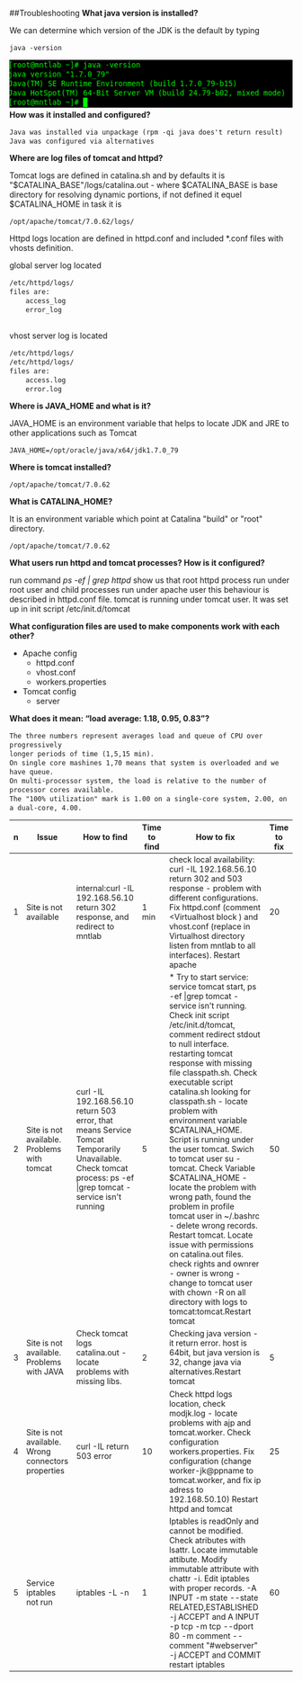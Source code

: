 ##Troubleshooting
**What java version is installed?**

We can determine which version of the JDK is the default by typing
```
java -version
```
![image](https://github.com/alekskar/mntlab/blob/master/Troubleshooting/sources/javaver.png "Java Version")
**How was it installed and configured?**
```
Java was installed via unpackage (rpm -qi java does't return result)
Java was configured via alternatives
```
**Where are log files of tomcat and httpd?**

Tomcat logs are defined in catalina.sh and by defaults it is "$CATALINA_BASE"/logs/catalina.out - where $CATALINA_BASE 
is base directory for resolving dynamic portions, if not defined it equel $CATALINA_HOME in task it is 
```
/opt/apache/tomcat/7.0.62/logs/
```
Httpd logs location are defined in httpd.conf and included *.conf files with vhosts definition.

global server log located 
```
/etc/httpd/logs/
files are: 
    access_log
    error_log
    
```
vhost server log is located
```
/etc/httpd/logs/
/etc/httpd/logs/
files are: 
    access.log
    error.log
```

**Where is JAVA_HOME and what is it?**

JAVA_HOME is an environment variable that helps to locate JDK and JRE to other applications such as Tomcat
```
JAVA_HOME=/opt/oracle/java/x64/jdk1.7.0_79
```
**Where is tomcat installed?**
```
/opt/apache/tomcat/7.0.62
```

**What is CATALINA_HOME?**

It is an environment variable which point at  Catalina "build" or "root" directory.
```
/opt/apache/tomcat/7.0.62
```
**What users run httpd and tomcat processes? How is it configured?**

run command *ps -ef | grep httpd* show us that root httpd process run under root user and child processes run under apache user
this behaviour is described in httpd.conf file.
tomcat is running under tomcat user. It was set up in init script /etc/init.d/tomcat

**What configuration files are used to make components work with each other?**

* Apache config
    * httpd.conf
    * vhost.conf
    * workers.properties
* Tomcat config
    * server


**What does it mean: “load average: 1.18, 0.95, 0.83”?**
```
The three numbers represent averages load and queue of CPU over progressively
longer periods of time (1,5,15 min). 
On single core mashines 1,70 means that system is overloaded and we have queue.
On multi-processor system, the load is relative to the number of processor cores available. 
The "100% utilization" mark is 1.00 on a single-core system, 2.00, on a dual-core, 4.00.
```

| n   | Issue           | How to find       |Time to find | How to fix            | Time to fix |
| ----| ----------------|-------------------|-------------|-----------------------|-------------|
|   1  | Site is not available | internal:curl -IL 192.168.56.10 return 302 response, and redirect to mntlab  | 1 min  | check local availability: curl -IL 192.168.56.10 return 302 and 503 response - problem with different configurations. Fix httpd.conf (comment <Virtualhost block ) and vhost.conf (replace in Virtualhost directory listen from mntlab to all interfaces). Restart apache  |20|
|2|Site is not available. Problems with tomcat |curl -IL 192.168.56.10 return 503 error, that means Service Tomcat Temporarily Unavailable. Check tomcat process: ps -ef \|grep tomcat -service isn't running | 5 | * Try to start service: service tomcat start,  ps -ef \|grep tomcat -service isn't running. Check init script /etc/init.d/tomcat, comment redirect stdout to null interface. restarting tomcat response with missing file classpath.sh. Check executable script catalina.sh  looking for classpath.sh - locate problem with environment variable $CATALINA_HOME. Script is running under the user tomcat. Swich to tomcat user su - tomcat. Check Variable $CATALINA_HOME -locate the problem with wrong path, found the problem in profile tomcat user in ~/.bashrc - delete wrong records. Restart tomcat. Locate issue with permissions on catalina.out files. check rights and ownrer - owner is wrong - change to tomcat user with chown -R on all directory with logs to tomcat:tomcat.Restart tomcat |50|
|3|Site is not available. Problems with JAVA| Check tomcat logs catalina.out - locate problems with missing libs.|2| Checking java version -it return error. host is 64bit, but java version is 32, change java via alternatives.Restart tomcat | 5| 
|4|Site is not available. Wrong connectors properties|curl -IL return 503 error|10|Check httpd logs location,  check modjk.log - locate problems with ajp and tomcat.worker. Check configuration workers.properties. Fix configuration (change worker-jk@ppname to tomcat.worker, and fix ip adress to 192.168.50.10) Restart httpd and tomcat|25|
|5|Service iptables not run|iptables -L -n | 1| Iptables is readOnly and cannot be modified. Check atributes with lsattr. Locate immutable attibute. Modify immutable attribute with chattr -i. Edit iptables with proper records. -A INPUT -m state --state RELATED,ESTABLISHED -j ACCEPT and A INPUT -p tcp -m tcp --dport 80 -m comment --comment "#webserver" -j ACCEPT and COMMIT restart iptables |60|


